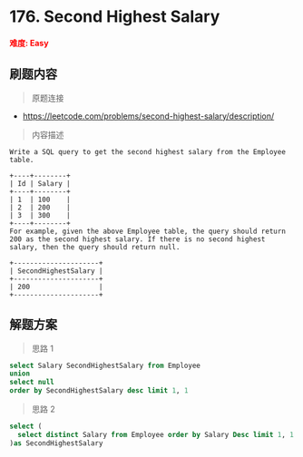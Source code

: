 # 176. Second Highest Salary

**<font color=red>难度: Easy</font>**

## 刷题内容

> 原题连接

* https://leetcode.com/problems/second-highest-salary/description/

> 内容描述

```
Write a SQL query to get the second highest salary from the Employee table.

+----+--------+
| Id | Salary |
+----+--------+
| 1  | 100    |
| 2  | 200    |
| 3  | 300    |
+----+--------+
For example, given the above Employee table, the query should return 200 as the second highest salary. If there is no second highest salary, then the query should return null.

+---------------------+
| SecondHighestSalary |
+---------------------+
| 200                 |
+---------------------+
```

## 解题方案

> 思路 1

```sql
select Salary SecondHighestSalary from Employee
union
select null
order by SecondHighestSalary desc limit 1, 1
```


> 思路 2

```sql
select (
  select distinct Salary from Employee order by Salary Desc limit 1, 1
)as SecondHighestSalary
```
